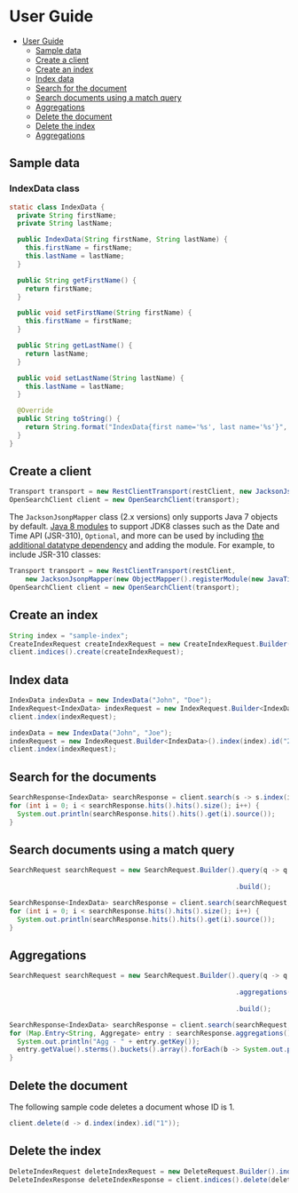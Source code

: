 # User Guide

- [User Guide](#user-guide)
  - [Sample data](#sample-data)
  - [Create a client](#create-a-client)
  - [Create an index](#create-an-index)
  - [Index data](#index-data)
  - [Search for the document](#search-for-the-documents)
  - [Search documents using a match query](#search-documents-using-a-match-query)
  - [Aggregations](#aggregations)
  - [Delete the document](#delete-the-document)
  - [Delete the index](#delete-the-index)
  - [Aggregations](#aggregations)

## Sample data

### IndexData class

```java
static class IndexData {
  private String firstName;
  private String lastName;

  public IndexData(String firstName, String lastName) {
    this.firstName = firstName;
    this.lastName = lastName;
  }

  public String getFirstName() {
    return firstName;
  }

  public void setFirstName(String firstName) {
    this.firstName = firstName;
  }

  public String getLastName() {
    return lastName;
  }

  public void setLastName(String lastName) {
    this.lastName = lastName;
  }

  @Override
  public String toString() {
    return String.format("IndexData{first name='%s', last name='%s'}", firstName, lastName);
  }
}
```

## Create a client

```java
Transport transport = new RestClientTransport(restClient, new JacksonJsonpMapper()); 
OpenSearchClient client = new OpenSearchClient(transport);
```

The `JacksonJsonpMapper` class (2.x versions) only supports Java 7 objects by default. [Java 8 modules](https://github.com/FasterXML/jackson-modules-java8) to support JDK8 classes such as the Date and Time API (JSR-310), `Optional`, and more can be used by including [the additional datatype dependency](https://github.com/FasterXML/jackson-modules-java8#usage) and adding the module.  For example, to include JSR-310 classes:

```java
Transport transport = new RestClientTransport(restClient,
    new JacksonJsonpMapper(new ObjectMapper().registerModule(new JavaTimeModule()))); 
OpenSearchClient client = new OpenSearchClient(transport);
```

## Create an index

```java
String index = "sample-index";
CreateIndexRequest createIndexRequest = new CreateIndexRequest.Builder().index(index).build();
client.indices().create(createIndexRequest);
```

## Index data

```java
IndexData indexData = new IndexData("John", "Doe");
IndexRequest<IndexData> indexRequest = new IndexRequest.Builder<IndexData>().index(index).id("1").document(indexData).build();
client.index(indexRequest);

indexData = new IndexData("John", "Joe");
indexRequest = new IndexRequest.Builder<IndexData>().index(index).id("2").document(indexData).build();
client.index(indexRequest);
```

## Search for the documents

```java
SearchResponse<IndexData> searchResponse = client.search(s -> s.index(index), IndexData.class);
for (int i = 0; i < searchResponse.hits().hits().size(); i++) {
  System.out.println(searchResponse.hits().hits().get(i).source());
}
```

## Search documents using a match query

```java
SearchRequest searchRequest = new SearchRequest.Builder().query(q -> q.match(m -> m.field("firstName")
                                                                                   .query(FieldValue.of("John"))))
                                                         .build();

SearchResponse<IndexData> searchResponse = client.search(searchRequest, IndexData.class);
for (int i = 0; i < searchResponse.hits().hits().size(); i++) {
  System.out.println(searchResponse.hits().hits().get(i).source());
}
```

## Aggregations

```java
SearchRequest searchRequest = new SearchRequest.Builder().query(q -> q.match(m -> m.field("firstName")
                                                                                   .query(FieldValue.of("John"))))
                                                         .aggregations("firstNames", new Aggregation.Builder().terms(t -> t.field("firstName.keyword"))
                                                                                                              .build())
                                                         .build();

SearchResponse<IndexData> searchResponse = client.search(searchRequest, IndexData.class);
for (Map.Entry<String, Aggregate> entry : searchResponse.aggregations().entrySet()) {
  System.out.println("Agg - " + entry.getKey());
  entry.getValue().sterms().buckets().array().forEach(b -> System.out.printf("%s : %d%n", b.key(), b.docCount()));
}
```

## Delete the document

The following sample code deletes a document whose ID is 1.

```java
client.delete(d -> d.index(index).id("1"));
```

## Delete the index

```java
DeleteIndexRequest deleteIndexRequest = new DeleteRequest.Builder().index(index).build();
DeleteIndexResponse deleteIndexResponse = client.indices().delete(deleteIndexRequest);
```
